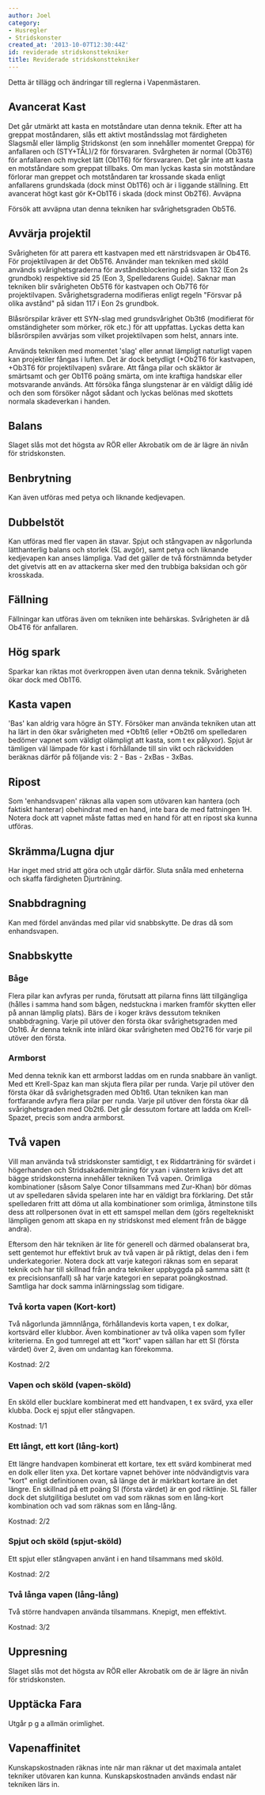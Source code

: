 ```yaml
---
author: Joel
category:
- Husregler
- Stridskonster
created_at: '2013-10-07T12:30:44Z'
id: reviderade stridskonsttekniker
title: Reviderade stridskonsttekniker
---
```

Detta är tillägg och ändringar till reglerna i Vapenmästaren.

## Avancerat Kast

Det går utmärkt att kasta en motståndare utan denna teknik. Efter att ha greppat moståndaren, slås ett aktivt moståndsslag mot färdigheten Slagsmål eller lämplig Stridskonst (en som innehåller momentet Greppa) för anfallaren och (STY+TÅL)/2 för försvararen. Svårgheten är normal (Ob3T6) för anfallaren och mycket lätt (Ob1T6) för försvararen. Det går inte att kasta en motståndare som greppat tillbaks. Om man lyckas kasta sin motståndare förlorar man greppet och motståndaren tar krossande skada enligt anfallarens grundskada (dock minst Ob1T6) och är i liggande ställning. Ett avancerat högt kast gör K+Ob1T6 i skada (dock minst Ob2T6). Avväpna

Försök att avväpna utan denna tekniken har svårighetsgraden Ob5T6.

## Avvärja projektil

Svårigheten för att parera ett kastvapen med ett närstridsvapen är Ob4T6. För projektilvapen är det Ob5T6. Använder man tekniken med sköld används svårighetsgraderna för avståndsblockering på sidan 132 (Eon 2s grundbok) respektive sid 25 (Eon 3, Spelledarens Guide). Saknar man tekniken blir svårigheten Ob5T6 för kastvapen och Ob7T6 för projektilvapen. Svårighetsgraderna modifieras enligt regeln "Försvar på olika avstånd" på sidan 117 i Eon 2s grundbok.

Blåsrörspilar kräver ett SYN-slag med grundsvårighet Ob3t6 (modifierat för omständigheter som mörker, rök etc.) för att uppfattas. Lyckas detta kan blåsrörspilen avvärjas som vilket projektilvapen som helst, annars inte.

Används tekniken med momentet 'slag' eller annat lämpligt naturligt vapen kan projektiler fångas i luften. Det är dock betydligt (+Ob2T6 för kastvapen, +Ob3T6 för projektilvapen) svårare. Att fånga pilar och skäktor är smärtsamt och ger Ob1T6 poäng smärta, om inte kraftiga handskar eller motsvarande används. Att försöka fånga slungstenar är en väldigt dålig idé och den som försöker något sådant och lyckas belönas med skottets normala skadeverkan i handen.

## Balans

Slaget slås mot det högsta av RÖR eller Akrobatik om de är lägre än nivån för stridskonsten.

## Benbrytning

Kan även utföras med petya och liknande kedjevapen.

## Dubbelstöt

Kan utföras med fler vapen än stavar. Spjut och stångvapen av någorlunda lätthanterlig balans och storlek (SL avgör), samt petya och liknande kedjevapen kan anses lämpliga. Vad det gäller de två förstnämnda betyder det givetvis att en av attackerna sker med den trubbiga baksidan och gör krosskada.

## Fällning

Fällningar kan utföras även om tekniken inte behärskas. Svårigheten är då Ob4T6 för anfallaren.

## Hög spark

Sparkar kan riktas mot överkroppen även utan denna teknik. Svårigheten ökar dock med Ob1T6.

## Kasta vapen

'Bas' kan aldrig vara högre än STY. Försöker man använda tekniken utan att ha lärt in den ökar svårigheten med +Ob1t6 (eller +Ob2t6 om spelledaren bedömer vapnet som väldigt olämpligt att kasta, som t ex pålyxor). Spjut är tämligen väl lämpade för kast i förhållande till sin vikt och räckvidden beräknas därför på följande vis: 2 - Bas - 2xBas - 3xBas.

## Ripost

Som 'enhandsvapen' räknas alla vapen som utövaren kan hantera (och faktiskt hanterar) obehindrat med en hand, inte bara de med fattningen 1H. Notera dock att vapnet måste fattas med en hand för att en ripost ska kunna utföras.

## Skrämma/Lugna djur

Har inget med strid att göra och utgår därför. Sluta snåla med enheterna och skaffa färdigheten Djurträning.

## Snabbdragning

Kan med fördel användas med pilar vid snabbskytte. De dras då som enhandsvapen.

## Snabbskytte

### Båge

Flera pilar kan avfyras per runda, förutsatt att pilarna finns lätt tillgängliga (hålles i samma hand som bågen, nedstuckna i marken framför skytten eller på annan lämplig plats). Bärs de i koger krävs dessutom tekniken snabbdragning. Varje pil utöver den första ökar svårighetsgraden med Ob1t6. Är denna teknik inte inlärd ökar svårigheten med Ob2T6 för varje pil utöver den första.

### Armborst

Med denna teknik kan ett armborst laddas om en runda snabbare än vanligt. Med ett Krell-Spaz kan man skjuta flera pilar per runda. Varje pil utöver den första ökar då svårighetsgraden med Ob1t6. Utan tekniken kan man fortfarande avfyra flera pilar per runda. Varje pil utöver den första ökar då svårighetsgraden med Ob2t6. Det går dessutom fortare att ladda om Krell-Spazet, precis som andra armborst.

## Två vapen

Vill man använda två stridskonster samtidigt, t ex Riddarträning för svärdet i högerhanden och Stridsakademiträning för yxan i vänstern krävs det att bägge stridskonsterna innehåller tekniken Två vapen. Orimliga kombinationer (såsom Salye Conor tillsammans med Zur-Khan) bör dömas ut av spelledaren såvida spelaren inte har en väldigt bra förklaring. Det står spelledaren fritt att döma ut alla kombinationer som orimliga, åtminstone tills dess att rollpersonen övat in ett ett samspel mellan dem (görs regeltekniskt lämpligen genom att skapa en ny stridskonst med element från de bägge andra).

Eftersom den här tekniken är lite för generell och därmed obalanserat bra, sett gentemot hur effektivt bruk av två vapen är på riktigt, delas den i fem underkategorier. Notera dock att varje kategori räknas som en separat teknik och har till skillnad från andra tekniker uppbyggda på samma sätt (t ex precisionsanfall) så har varje kategori en separat poängkostnad. Samtliga har dock samma inlärningsslag som tidigare.

### Två korta vapen (Kort-kort)

Två någorlunda jämnnlånga, förhållandevis korta vapen, t ex dolkar, kortsvärd eller klubbor. Även kombinationer av två olika vapen som fyller kriterierna. En god tumregel att ett "kort" vapen sällan har ett SI (första värdet) över 2, även om undantag kan förekomma.

Kostnad: 2/2

### Vapen och sköld (vapen-sköld)

En sköld eller bucklare kombinerat med ett handvapen, t ex svärd, yxa eller klubba. Dock ej spjut eller stångvapen.

Kostnad: 1/1

### Ett långt, ett kort (lång-kort)

Ett längre handvapen kombinerat ett kortare, tex ett svärd kombinerat med en dolk eller liten yxa. Det kortare vapnet behöver inte nödvändigtvis vara "kort" enligt definitionen ovan, så länge det är märkbart kortare än det längre. En skillnad på ett poäng SI (första värdet) är en god riktlinje. SL fäller dock det slutgilitiga beslutet om vad som räknas som en lång-kort kombination och vad som räknas som en lång-lång.

Kostnad: 2/2

### Spjut och sköld (spjut-sköld)

Ett spjut eller stångvapen använt i en hand tilsammans med sköld.

Kostnad: 2/2

### Två långa vapen (lång-lång)

Två större handvapen använda tilsammans. Knepigt, men effektivt.

Kostnad: 3/2

## Uppresning

Slaget slås mot det högsta av RÖR eller Akrobatik om de är lägre än nivån för stridskonsten.

## Upptäcka Fara

Utgår p g a allmän orimlighet.

## Vapenaffinitet

Kunskapskostnaden räknas inte när man räknar ut det maximala antalet tekniker utövaren kan kunna. Kunskapskostnaden används endast när tekniken lärs in.